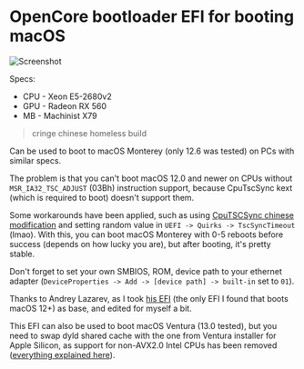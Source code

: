 # OpenCore bootloader EFI for booting macOS

![Screenshot](https://i.imgur.com/K7VkOwX.png)

Specs:
* CPU - Xeon E5-2680v2
* GPU - Radeon RX 560
* MB - Machinist X79
> cringe chinese homeless build

Can be used to boot to macOS Monterey (only 12.6 was tested) on PCs with similar specs.

The problem is that you can't boot macOS 12.0 and newer on CPUs without `MSR_IA32_TSC_ADJUST` (03Bh) instruction support, because CpuTscSync kext (which is required to boot) doesn't support them.

Some workarounds have been applied, such as using [CpuTSCSync chinese modification](https://gitee.com/yaming-network/clover-x79-e5-2670-rx588) and setting random value in `UEFI -> Quirks -> TscSyncTimeout` (lmao). With this, you can boot macOS Monterey with 0-5 reboots before success (depends on how lucky you are), but after booting, it's pretty stable.

Don't forget to set your own SMBIOS, ROM, device path to your ethernet adapter (`DeviceProperties -> Add -> [device path] -> built-in` set to `01`).

Thanks to Andrey Lazarev, as I took [his EFI](https://andrew-lazarev.com/sdm_downloads/opencore-monterey-huanan-2-49b-lga2011-xeon-e5-2680-v2-rx580) (the only EFI I found that boots macOS 12+) as base, and edited for myself a bit.

This EFI can also be used to boot macOS Ventura (13.0 tested), but you need to swap dyld shared cache with the one from Ventura installer for Apple Silicon, as support for non-AVX2.0 Intel CPUs has been removed ([everything explained here](https://github.com/dortania/OpenCore-Legacy-Patcher/issues/998)).
